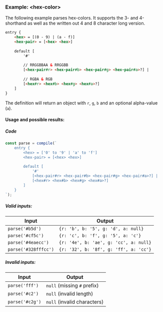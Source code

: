 ### Example: \<hex-color\>
The following example parses hex-colors.
It supports the 3- and 4-shorthand as well as the written out 4 and 8 character long version.

```html
entry {
    <hex> = [(0 - 9) | (a - f)]
    <hex-pair> = [<hex> <hex>]
    
    default [
        '#'
        
        // RRGGBBAA & RRGGBB
        [<hex-pair#r> <hex-pair#b> <hex-pair#g> <hex-pair#a>?] |
        
        // RGBA & RGB
        [<hex#r> <hex#b> <hex#g> <hex#a>?]
    ]
}
```

The definition will return an object with `r`, `g`, `b` and an optional alpha-value (`a`).

#### Usage and possible results:

##### Code
```js
const parse = compile(`
    entry {
        <hex> = ['0' to '9' | 'a' to 'f']
        <hex-pair> = [<hex> <hex>]
        
        default [
            '#'
            [<hex-pair#r> <hex-pair#b> <hex-pair#g> <hex-pair#a>?] |
            [<hex#r> <hex#b> <hex#g> <hex#a>?]
        ]
    }
`);
```

##### Valid inputs:
| Input | Output |
| ----- | ------ |
| `parse('#b5d')` | `{r: 'b', b: '5', g: 'd', a: null}` |
| `parse('#cf5c')` | `{r: 'c', b: 'f', g: '5', a: 'c'}` |
| `parse('#4eaecc')` | `{r: '4e', b: 'ae', g: 'cc', a: null}` |
| `parse('#328fffcc')` | `{r: '32', b: '8f', g: 'ff', a: 'cc'}` |

##### Invalid inputs:
| Input | Output |
| ----- | ------ |
| `parse('fff')` | `null` (missing `#` prefix) |
| `parse('#c2')` | `null` (invalid length) |
| `parse('#c2g')` | `null` (invalid characters) |
